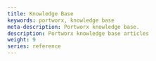```yaml
---
title: Knowledge Base
keywords: portworx, knowledge base
meta-description: Portworx knowledge base.
description: Portworx knowledge base articles
weight: 9
series: reference
---
```


